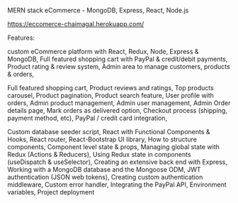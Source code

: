 MERN stack eCommerce - MongoDB, Express, React, Node.js

https://eccomerce-chaimagal.herokuapp.com/


Features:

custom eCommerce platform with React, Redux, Node, Express & MongoDB, 
Full featured shopping cart with PayPal & credit/debit payments, 
Product rating & review system, 
Admin area to manage customers, products & orders, 


Full featured shopping cart, 
Product reviews and ratings, 
Top products carousel, 
Product pagination, 
Product search feature, 
User profile with orders, 
Admin product management, 
Admin user management, 
Admin Order details page, 
Mark orders as delivered option, 
Checkout process (shipping, payment method, etc), 
PayPal / credit card integration, 

Custom database seeder script, 
React with Functional Components & Hooks, 
React router, 
React-Bootstrap UI library, 
How to structure components, 
Component level state & props, 
Managing global state with Redux (Actions & Reducers), 
Using Redux state in components (useDispatch & useSelector), 
Creating an extensive back end with Express, 
Working with a MongoDB database and the Mongoose ODM, 
JWT authentication (JSON web tokens), 
Creating custom authentication middleware, 
Custom error handler, 
Integrating the PayPal API, 
Environment variables, 
Project deployment


